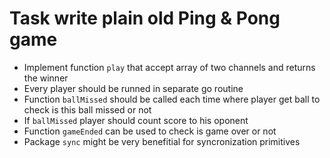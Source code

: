 # Task write plain old Ping & Pong game

* Implement function `play` that accept array of two channels and returns the winner
* Every player should be runned in separate go routine
* Function `ballMissed` should be called each time where player get ball to check is this ball missed or not 
* If `ballMissed` player should count score to his oponent
* Function `gameEnded` can be used to check is game over or not
* Package `sync` might be very benefitial for syncronization primitives 
